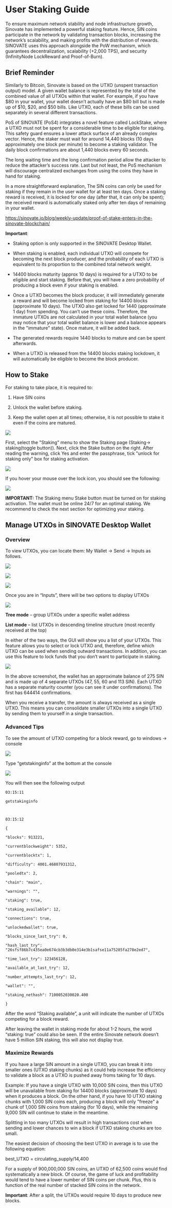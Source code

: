 # User Staking Guide

To ensure maximum network stability and node infrastructure growth, Sinovate has implemented a powerful staking feature. Hence, SIN coins participate in the network by validating transaction blocks, increasing the network’s scalability, and making profits with the distribution of rewards. SINOVATE uses this approach alongside the PoW mechanism, which guarantees decentralization, scalability (+2,000 TPS), and security (InfinityNode LockReward and Proof-of-Burn).

## Brief Reminder

Similarly to Bitcoin, Sinovate is based on the UTXO (unspent transaction output) model. A given wallet balance is represented by the total of the combined value of all UTXOs within that wallet. For example, if you have $80 in your wallet, your wallet doesn’t actually have an $80 bill but is made up of $10, $20, and $50 bills. Like UTXO, each of these bills can be used separately in several different transactions.

PoS of SINOVATE (PoS4) integrates a novel feature called LockStake, where a UTXO must not be spent for a considerable time to be eligible for staking. This safety guard ensures a lower attack surface of an already complex vector. Hence, the staker must wait for around 14,440 blocks (10 days approximately one block per minute) to become a staking validator. The daily block confirmations are about 1,440 blocks every 60 seconds.

The long waiting time and the long confirmation period allow the attacker to reduce the attacker’s success rate. Last but not least, the PoS mechanism will discourage centralized exchanges from using the coins they have in hand for staking.

In a more straightforward explanation, The SIN coins can only be used for staking if they remain in the user wallet for at least ten days. Once a staking reward is received, it is locked for one day (after that, it can only be spent); the received reward is automatically staked only after ten days of remaining in your wallet.

https://sinovate.io/blog/weekly-update/proof-of-stake-enters-in-the-sinovate-blockchain/

**Important**:

-   Staking option is only supported in the SINOVATE Desktop Wallet.
    
-   When staking is enabled, each individual UTXO will compete for becoming the next block producer, and the probability of each UTXO is equivalent to its proportion to the combined total network weight.
    
-   14400 blocks maturity (approx 10 days) is required for a UTXO to be eligible and start staking. Before that, you will have a zero probability of producing a block even if your staking is enabled.
    
-   Once a UTXO becomes the block producer, it will immediately generate a reward and will become locked from staking for 14400 blocks (approximate 10 days). The UTXO also get locked for 1440 (approximate 1 day) from spending. You can’t use these coins. Therefore, the immature UTXOs are not calculated in your total wallet balance (you may notice that your total wallet balance is lower and a balance appears in the "immature" state). Once mature, it will be added back.
    
-   The generated rewards require 1440 blocks to mature and can be spent afterwards.
    
-   When a UTXO is released from the 14400 blocks staking lockdown, it will automatically be eligible to become the block producer.

## How to Stake

For staking to take place, it is required to:

1.  Have SIN coins
    
2.  Unlock the wallet before staking.
    
3.  Keep the wallet open at all times; otherwise, it is not possible to stake it even if the coins are matured.
    
![](assets/img/qtwallet/staking.png)

First, select the "Staking" menu to show the Staking page (Staking-> staking(toggle button)). Next, click the Stake button on the right. After reading the warning, click Yes and enter the passphrase, tick "unlock for staking only" box for staking activation.

![](assets/img/qtwallet/warningstaking.png)

If you hover your mouse over the lock icon, you should see the following:

![](https://lh5.googleusercontent.com/txFxwR4kUlSr8PQfFm-jOsH4t9hxD4cnfCiNNtuqIN3HS8tpZ49yHRBP1qlmI6HzmVEyxuhpsXk1lHpARKvbWQZOR2WQRJOWMtd2DTpSLSKr78BF6i10V3_UFo08i8P645a7Xfvdj0K8BDjgMSQ)

**IMPORTANT:** The Staking menu Stake button must be turned on for staking activation. The wallet must be online 24/7 for an optimal staking. We recommend to check the next section for optimizing your staking.

## Manage UTXOs in SINOVATE Desktop Wallet

### Overview

To view UTXOs, you can locate them: My Wallet -> Send -> Inputs as follows.

![](https://lh3.googleusercontent.com/Tsu7ei-erIl1GQqKr1w49tfQtDsTWUIIk6NEJdiFqVZf1yNx5qgUjv2vcOUntLkOvO2b9xUh802woPseVYy_q6AMUyHRuNXubxw85nXS5QlWi7Fh_wVhpRNkGKyuJZNjZFTeCeKfPGT7wo_ApeI)

![](https://lh4.googleusercontent.com/394vdfXgwNAEaNDE-Yhu24sljBi1y6u037Z4hWsAYwvUBR3LX5vH7g8lUZlPit7XG0ucRlgWLZJhX4tXjgBQXKnFuzl1ZbLEHQlEZwPf7JDc_wI7Kx44N-lz9SF8GJCovEIOuYT-Mu20O4baems)

![](https://lh5.googleusercontent.com/hl3MrdSoaEw-SU9k0e90_F3ZDMrLsDzhtQ13lK43vncB8Prdw4svTInroFQksVmpggGSLGIutFx-muOwYJwfU3p07KyomVdHvzoXv-FGKOcU6OEPDXhD3nc0YYBEDBin_N9GZgEM4rP1hf22KKs)

Once you are in “Inputs”, there will be two options to display UTXOs

![](https://lh4.googleusercontent.com/bUAEuzUyY0l6QE8a9UgDk8BKi4Pc3iGv2b0sFv4iwJrJZ_0Q6hLLrIRUYA5JmBTg_O7AkEuhDzljfLEe0cLGd4YsqBNtIQcRuE_fk672YHpU791H-9pk4yZ3zcVC0sttuSi_Z2e-4CGd6Ex-vRw)

**Tree mode** – group UTXOs under a specific wallet address

**List mode** – list UTXOs in descending timeline structure (most recently received at the top)

In either of the two ways, the GUI will show you a list of your UTXOs. This feature allows you to select or lock UTXO and, therefore, define which UTXO can be used when sending outward transactions. In addition, you can use this feature to lock funds that you don’t want to participate in staking.

![](https://lh4.googleusercontent.com/i5BOncT6f4c7-3CMkFqHu9KUNvwBLIUrzK2We3vKd0d07Z6sljB5WFjmLXGxDk9PvU_XEOoH20sh2Nnpu95ybJcdCHlu-NsXUju-wJ2tXKmwlAWmFCy8Geu_iqQv7y69uobEBD2VE2e6E1nU_2Y)

In the above screenshot, the wallet has an approximate balance of 275 SIN and is made up of 4 separate UTXOs (47, 55, 60 and 113 SIN). Each UTXO has a separate maturity counter (you can see it under confirmations). The first has 644414 confirmations.

When you receive a transfer, the amount is always received as a single UTXO. This means you can consolidate smaller UTXOs into a single UTXO by sending them to yourself in a single transaction.

### Advanced Tips

To see the amount of UTXO competing for a block reward, go to windows -> console

![](https://lh5.googleusercontent.com/-_NWp2toRpbNqIWb_Fk7PsFDdswGOC0BimDmn5ZE2MlWeOEslYTexbwl97gW_IjQ7wSWW_9ywVcQeLJXgMhY6Dt0nnSM7Sqj2c-JxuxfInEbDIQx7C3rK0W6nRbRzmfdY0qqudoSOIUqiB5ryoA)

Type “getstakinginfo” at the bottom at the console

![](https://lh5.googleusercontent.com/HCCoLNU9stq8snXhBa6CeaYKsp_z8b7tEmcBwdZb9HbAvWUAAhL9vp8iINkLyMtvhB81LgEcWZCK4AetbNGxpl8w_LM71nZKifvJF_M3w4VI2YoL26K32Ork8hcQNCAGYZIvbb4DwAZu4TPCKlc)

You will then see the following output

```
03:15:11

getstakinginfo

  

03:15:12

{

"blocks": 913221,

"currentblockweight": 5352,

"currentblocktx": 1,

"difficulty": 4001.46807931312,

"pooledtx": 2,

"chain": "main",

"warnings": "",

"staking": true,

"staking_available": 12,

"connections": true,

"unlockedwallet": true,

"blocks_since_last_try": 0,

"hash_last_try": "26sfsf86b7c435ea0e674cb3b3db0e314e3b1safse11a75285fa278e2ed7",

"time_last_try": 123456128,

"available_at_last_try": 12,

"number_attempts_last_try": 12,

"wallet": "",

"staking_nethash": 7100052030020.400

}
```

After the word “Staking available”, a unit will indicate the number of UTXOs competing for a block reward.

After leaving the wallet in staking mode for about 1-2 hours, the word “staking: true” could also be seen. If the entire Sinovate network doesn’t have 5 million SIN staking, this will also not display true.

### Maximize Rewards

If you have a large SIN amount in a single UTXO, you can break it into smaller ones (UTXO staking chunks) as it could help increase the efficiency to validate a block as a UTXO is pushed away froms taking for 10 days. 

Example: If you have a single UTXO with 10,000 SIN coins, then this UTXO will be unavailable from staking for 14400 blocks (approximate 10 days) when it produces a block. 
On the other hand, if you have 10 UTXO staking chunks with 1,000 SIN coins each, producing a block will only "freeze" a chunk of 1,000 SIN coins from staking (for 10 days), while the remaining 9,000 SIN will continue to stake in the meantime. 

Splitting in too many UTXOs will result in high transactions cost when sending and lower chances to win a block if UTXO staking chunks are too small. 

The easiest decision of choosing the best UTXO in average is to use the following equation: 

best_UTXO = circulating_supply/14,400

For a supply of 900,000,000 SIN coins, an UTXO of 62,500 coins would find systematically a new block. Of course, the game of luck and profitability would tend to have a lower number of SIN coins per chunk. Plus, this is function of the real number of stacked SIN coins in the network.

**Important**: After a split, the UTXOs would require 10 days to produce new blocks.